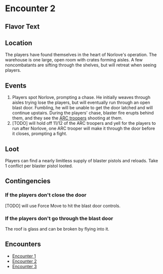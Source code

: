 # Encounter 2
## Flavor Text

## Location
The players have found themselves in the heart of Norlove's operation. The warehouse is one large, open room with
crates forming aisles. A few noncombatants are sifting through the shelves, but will retreat when seeing players.

## Events
1. Players spot Norlove, prompting a chase. He initially weaves through aisles trying lose the players, but will
eventually run through an open blast door. Fumbling, he will be unable to get the door latched and will continue
upstairs. During the players' chase, blaster fire erupts behind them,
and they see the [ARC troopers](https://github.com/efortner/force-and-destiny-1/blob/main/game/characters/arc_troopers.md)
shooting at them.
2. [TODO] will hold off 11/12 of the ARC troopers and yell for the players to run after Norlove, one ARC trooper will
make it through the door before it closes, prompting a fight.

## Loot
Players can find a nearly limitless supply of blaster pistols and reloads. Take 1 conflict per blaster pistol looted.

## Contingencies
### If the players don't close the door
[TODO] will use Force Move to hit the blast door controls.

### If the players don't go through the blast door
The roof is glass and can be broken by flying into it.

## Encounters
* [Encounter 1](https://github.com/efortner/force-and-destiny-1/blob/main/game/chapters/prologue/private/encounter_1.md)
* [Encounter 2](https://github.com/efortner/force-and-destiny-1/blob/main/game/chapters/prologue/private/encounter_2.md)
* [Encounter 3](https://github.com/efortner/force-and-destiny-1/blob/main/game/chapters/prologue/private/encounter_3.md)

